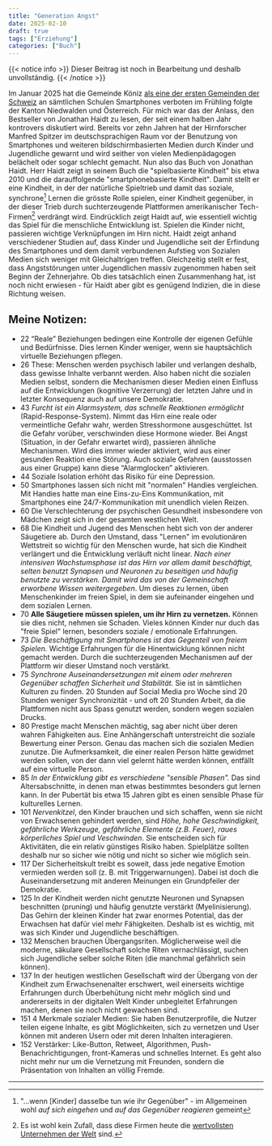 ```yaml
---
title: "Generation Angst"
date: 2025-02-10
draft: true
tags: ["Erziehung"]
categories: ["Buch"]
---
```


{{< notice info >}} Dieser Beitrag ist noch in Bearbeitung und deshalb unvollständig. {{< /notice >}}

Im Januar 2025 hat die Gemeinde Köniz [als eine der ersten Gemeinden der Schweiz](https://www.derbund.ch/koeniz-fuehrt-handyverbot-in-der-schule-flaechendeckend-ein-574522359970) an sämtlichen Schulen Smartphones verboten im Frühling folgte der Kanton Niedwalden und Österreich. Für mich war das der Anlass, den Bestseller von Jonathan Haidt zu lesen, der seit einem halben Jahr kontrovers diskutiert wird. Bereits vor zehn Jahren hat der Hirnforscher Manfred Spitzer im deutschsprachigen Raum vor der Benutzung von Smartphones und weiteren bildschirmbasierten Medien durch Kinder und Jugendliche gewarnt und wird seither von vielen Medienpädagogen belächelt oder sogar schlecht gemacht.
Nun also das Buch von Jonathan Haidt. Herr Haidt zeigt in seinem Buch die "spielbasierte Kindheit" bis etwa 2010 und die darauffolgende "smartphonebasierte Kindheit". Damit stellt er eine Kindheit, in der der natürliche Spieltrieb und damit das soziale, synchrone[^1] Lernen die grösste Rolle spielen, einer Kindheit gegenüber, in der dieser Trieb durch suchterzeugende Plattformen amerikanischer Tech-Firmen[^2] verdrängt wird.
Eindrücklich zeigt Haidt auf, wie essentiell wichtig das Spiel für die menschliche Entwicklung ist. Spielen die Kinder nicht, passieren wichtige Verknüpfungen im Hirn nicht. Haidt zeigt anhand verschiedener Studien auf, dass Kinder und Jugendliche seit der Erfindung des Smartphones und dem damit verbundenen Aufstieg von Sozialen Medien sich weniger mit Gleichaltrigen treffen. Gleichzeitig stellt er fest, dass Angststörungen unter Jugendlichen massiv zugenommen haben seit Beginn der Zehnerjahre. Ob dies tatsächlich einen Zusammenhang hat, ist noch nicht erwiesen - für Haidt aber gibt es genügend Indizien, die in diese Richtung weisen.
[^1]: "...wenn [Kinder] dasselbe tun wie ihr Gegenüber" - im Allgemeinen wohl *auf sich eingehen* und *auf das Gegenüber reagieren* gemeint
[^2]: Es ist wohl kein Zufall, dass diese Firmen heute die [wertvollsten Unternehmen der Welt](https://de.statista.com/statistik/daten/studie/12108/umfrage/top-unternehmen-der-welt-nach-marktwert/) sind.

## Meine Notizen:

* 22 “Reale” Beziehungen bedingen eine Kontrolle der eigenen Gefühle und Bedürfnisse. Dies lernen Kinder weniger, wenn sie hauptsächlich virtuelle Beziehungen pflegen.
* 26 These: Menschen werden psychisch labiler und verlangen deshalb, dass gewisse Inhalte verbannt werden. Also haben nicht die sozialen Medien selbst, sondern die Mechanismen dieser Medien einen Einfluss auf die Entwicklungen (kognitive Verzerrung) der letzten Jahre und in letzter Konsequenz auch auf unsere Demokratie.
* 43 *Furcht ist ein Alarmsystem, das schnelle Reaktionen ermöglicht* (Rapid-Response-System). Nimmt das Hirn eine reale oder vermeintliche Gefahr wahr, werden Stresshormone ausgeschüttet. Ist die Gefahr vorüber, verschwinden diese Hormone wieder. Bei Angst (Situation, in der Gefahr erwartet wird), passieren ähnliche Mechanismen. Wird dies immer wieder aktiviert, wird aus einer gesunden Reaktion eine Störung. Auch soziale Gefahren (ausstossen aus einer Gruppe) kann diese “Alarmglocken” aktivieren.
* 44 Soziale Isolation erhöht das Risiko für eine Depression.
* 50 Smartphones lassen sich nicht mit "normalen" Handies vergleichen. Mit Handies hatte man eine Eins-zu-Eins Kommunikation, mit Smartphones eine 24/7-Kommunikation mit unendlich vielen Reizen.
* 60 Die Verschlechterung der psychischen Gesundheit insbesondere von Mädchen zeigt sich in der gesamten westlichen Welt.
* 68 Die Kindheit und Jugend des Menschen hebt sich von der anderer Säugetiere ab. Durch den Umstand, dass "Lernen" im evolutionären Wettstreit so wichtig für den Menschen wurde, hat sich die Kindheit verlängert und die Entwicklung verläuft nicht linear. *Nach einer intensiven Wachstumsphase ist das Hirn vor allem damit beschäftigt, selten benutzt Synapsen und Neuronen zu beseitigen und häufig benutzte zu verstärken. Damit wird das von der Gemeinschaft erworbene Wissen weitergegeben*. Um dieses zu lernen, üben Menschenkinder im freien Spiel, in dem sie aufeinander eingehen und dem sozialen Lernen.
* 70 **Alle Säugetiere müssen spielen, um ihr Hirn zu vernetzen.** Können sie dies nicht, nehmen sie Schaden. Vieles können Kinder nur duch das "freie Spiel" lernen, besonders soziale / emotionale Erfahrungen.
* 73 *Die Beschäftigung mit Smartphones ist das Gegenteil von freiem Spielen.* Wichtige Erfahrungen für die Hinentwicklung können nicht gemacht werden. Durch die suchterzeugenden Mechanismen auf der Plattform wir dieser Umstand noch verstärkt.
* 75 *Synchrone Auseinandersetzungen mit einem oder mehreren Gegenüber schaffen Sicherheit und Stabilität.* Sie ist in sämtlichen Kulturen zu finden. 20 Stunden auf Social Media pro Woche sind 20 Stunden weniger Synchronizität - und oft 20 Stunden Arbeit, da die Plattformen nicht aus Spass genutzt werden, sondern wegen sozialen Drucks.
* 80 Prestige macht Menschen mächtig, sag aber nicht über deren wahren Fähigkeiten aus. Eine Anhängerschaft unterstreicht die soziale Bewertung einer Person. Genau das machen sich die sozialen Medien zunutze. Die Aufmerksamkeit, die einer realen Person hätte gewidmet werden sollen, von der dann viel gelernt hätte werden können, entfällt auf eine virtuelle Person.
* 85 *In der Entwicklung gibt es verschiedene "sensible Phasen".* Das sind Altersabschnitte, in denen man etwas bestimmtes besonders gut lernen kann. In der Pubertät bis etwa 15 Jahren gibt es einen sensible Phase für kulturelles Lernen.
* 101 *Nervenkitzel*, den Kinder brauchen und sich schaffen, wenn sie nicht von Erwachsenen gehindert werden, sind
*Höhe, hohe Geschwindigkeit, gefährliche Werkzeuge, gefährliche Elemente (z.B. Feuer), raues körperliches Spiel
und Veschwinden*. Sie entscheiden sich für Aktivitäten, die ein relativ günstiges Risiko haben. Spielplätze sollten deshalb nur so sicher wie nötig und nicht so sicher wie möglich sein.
* 117 Der Sicherheitskult treibt es soweit, dass jede negative Emotion vermieden werden soll (z. B. mit Triggerwarnungen).
Dabei ist doch die Auseinandersetzung mit anderen Meinungen ein Grundpfeiler der Demokratie.
* 125 In der Kindheit werden nicht genutzte Neuronen und Synapsen beschnitten (pruning) und häufig genutzte verstärkt (Myelinisierung). Das Gehirn der kleinen Kinder hat zwar enormes Potential, das der Erwachsen hat dafür viel mehr Fähigkeiten. Deshalb ist es wichtig, mit was sich Kinder und Jugendliche beschäftigen.
* 132 Menschen brauchen Übergangsriten. Möglicherweise weil die moderne, säkulare Gesellschaft solche Riten vernachlässigt, 
suchen sich Jugendliche selber solche Riten (die manchmal gefährlich sein können).
* 137 In der heutigen westlichen Gesellschaft wird der Übergang von der Kindheit zum Erwachsenenalter erschwert, weil einerseits wichtige Erfahrungen
durch Überbehütung nicht mehr möglich sind und andererseits in der digitalen Welt Kinder unbegleitet Erfahrungen machen, denen sie noch nicht gewachsen sind.
* 151 4 Merkmale sozialer Medien: Sie haben Benutzerprofile, die Nutzer teilen eigene Inhalte, es gibt Möglichkeiten, sich zu vernetzen und User können mit anderen Usern oder mit deren Inhalten interagieren.
* 152 Verstärker: Like-Button, Retweet, Algorithmen, Push-Benachrichtigungen, front-Kameras und schnelles Internet.
Es geht also nicht mehr nur um die Vernetzung mit Freunden, sondern die Präsentation von Inhalten an völlig Fremde.


- - -
